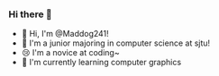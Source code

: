 ### Hi there 👋

- 🐶 Hi, I'm @Maddog241!
- 📖 I'm a junior majoring in computer science at sjtu! 
- 😢 I'm a novice at coding~
- 🚀 I'm currently learning computer graphics
